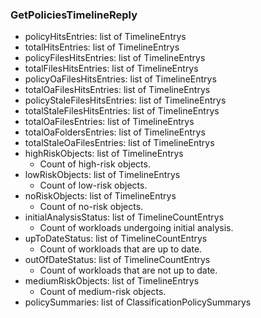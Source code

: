 ### GetPoliciesTimelineReply
- policyHitsEntries: list of TimelineEntrys
- totalHitsEntries: list of TimelineEntrys
- policyFilesHitsEntries: list of TimelineEntrys
- totalFilesHitsEntries: list of TimelineEntrys
- policyOaFilesHitsEntries: list of TimelineEntrys
- totalOaFilesHitsEntries: list of TimelineEntrys
- policyStaleFilesHitsEntries: list of TimelineEntrys
- totalStaleFilesHitsEntries: list of TimelineEntrys
- totalOaFilesEntries: list of TimelineEntrys
- totalOaFoldersEntries: list of TimelineEntrys
- totalStaleOaFilesEntries: list of TimelineEntrys
- highRiskObjects: list of TimelineEntrys
  - Count of high-risk objects.
- lowRiskObjects: list of TimelineEntrys
  - Count of low-risk objects.
- noRiskObjects: list of TimelineEntrys
  - Count of no-risk objects.
- initialAnalysisStatus: list of TimelineCountEntrys
  - Count of workloads undergoing initial analysis.
- upToDateStatus: list of TimelineCountEntrys
  - Count of workloads that are up to date.
- outOfDateStatus: list of TimelineCountEntrys
  - Count of workloads that are not up to date.
- mediumRiskObjects: list of TimelineEntrys
  - Count of medium-risk objects.
- policySummaries: list of ClassificationPolicySummarys
